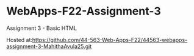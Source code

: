 # WebApps-F22-Assignment-3
Assignment 3 - Basic HTML

Hosted at:https://github.com/44-563-Web-Apps-F22/44563-webapps-assignment-3-MahithaAvula25.git
